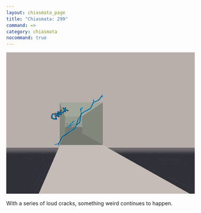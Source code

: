 ```yaml
---
layout: chiasmata_page
title: "Chiasmata: 299"
command: =>
category: chiasmata
nocommand: true
---
```


![299](/chiasmata/images/narrative/297.png)

With a series of loud cracks, something weird continues to happen.